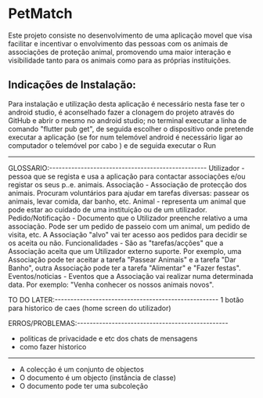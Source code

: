 # PetMatch
Este projeto consiste no desenvolvimento de uma aplicação movel que visa facilitar e incentivar o envolvimento das pessoas com os animais de associações de proteção animal,
promovendo uma maior interação e visibilidade tanto para os animais como para as próprias instituições.


## Indicações de Instalação:

Para instalação e utilização desta aplicação é necessário nesta fase ter o android studio,
é aconselhado fazer a clonagem do projeto através do GitHub e abrir o mesmo no android studio;
no terminal executar a linha de comando "flutter pub get", 
de seguida escolher o dispositivo onde pretende executar a aplicação 
(se for num telemóvel android é necessário ligar ao computador o telemóvel por cabo ) 
e de seguida executar o Run

-----------------------------------------------------------------------------------------------


GLOSSARIO:--------------------------------------------------
Utilizador - pessoa que se regista e usa a aplicação para contactar associações e/ou registar os seus p..e. animais.
Associação - Associação de protecção dos animais. Procuram voluntários para ajudar em tarefas diversas: passear os animais, levar comida, dar banho, etc.
Animal - representa um animal que pode estar ao cuidado de uma instituição ou de um utilizador.
Pedido/Notificação - Documento que o Utilizador preenche relativo a uma associação. Pode ser um pedido de passeio com um animal, um pedido de visita, etc. A Associação "alvo" vai ter acesso aos pedidos para decidir se os aceita ou não.
Funcionalidades - São as "tarefas/acções" que a Associação aceita que um Utilizador externo suporte. Por exemplo, uma Associação pode ter aceitar a tarefa "Passear Animais" e a tarefa "Dar Banho", outra Associação pode ter a tarefa "Alimentar" e "Fazer festas".
Eventos/noticias - Eventos que a Associação vai realizar numa determinada data. Por exemplo: "Venha conhecer os nossos animais novos".





TO DO LATER:----------------------------------------------------
1  botão para historico de caes (home screen do utilizador)


ERROS/PROBLEMAS:------------------------------------------------
- politicas de privacidade e etc dos chats de mensagens
- como fazer historico
----------------------------------------------
- A colecção é um conjunto de objectos
- O documento é um objecto (instância de classe)
- O documento pode ter uma subcoleção

